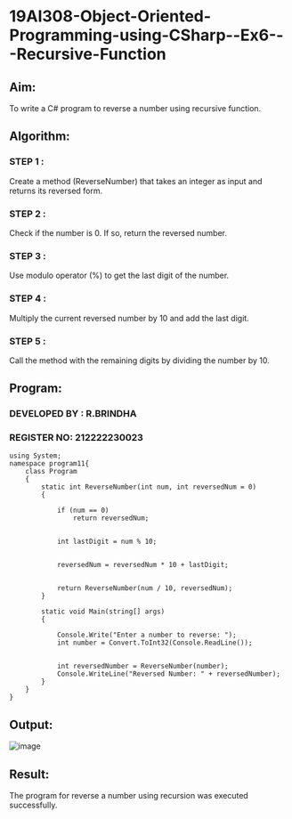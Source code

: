 # 19AI308-Object-Oriented-Programming-using-CSharp--Ex6---Recursive-Function


## Aim: 
To write a C# program to reverse a number using recursive function.

## Algorithm:

### STEP 1 : 
Create a method (ReverseNumber) that takes an integer as input and returns its reversed form.
### STEP 2 :
 Check if the number is 0. If so, return the reversed number.
### STEP 3 :
 Use modulo operator (%) to get the last digit of the number.
### STEP 4 :
 Multiply the current reversed number by 10 and add the last digit.
### STEP 5 :
 Call the method with the remaining digits by dividing the number by 10.

## Program:
### DEVELOPED BY : R.BRINDHA
### REGISTER NO: 212222230023
```
using System;
namespace program11{
    class Program
    {
        static int ReverseNumber(int num, int reversedNum = 0)
        {
           
            if (num == 0)
                return reversedNum;
            
           
            int lastDigit = num % 10;
            
            
            reversedNum = reversedNum * 10 + lastDigit;
            
            
            return ReverseNumber(num / 10, reversedNum);
        }
    
        static void Main(string[] args)
        {
         
            Console.Write("Enter a number to reverse: ");
            int number = Convert.ToInt32(Console.ReadLine());
    
            
            int reversedNumber = ReverseNumber(number);
            Console.WriteLine("Reversed Number: " + reversedNumber);
        }
    }
}
```
## Output:
![image](https://github.com/Brindha77/19AI308-Object-Oriented-Programming-using-CSharp--Ex6---Recursive-Function/assets/118889143/eb21a6df-68af-4c3b-b591-7c9869affb2b)

## Result:
The program for reverse a number using recursion was executed successfully.
